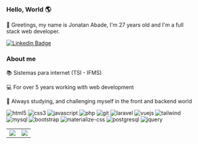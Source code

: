 ### Hello, World 🌎 
🖖 Greetings, my name is Jonatan Abade, I'm 27 years old and I'm a full stack web developer.

[![Linkedin Badge](https://img.shields.io/badge/-LinkedIn-blue?style=flat-square&logo=Linkedin&logoColor=white&link=https://www.linkedin.com/in/fagnerpsantos/)](https://www.linkedin.com/in/jonatan-abade/)

### About me
 📚 Sistemas para internet (TSI - IFMS)

 💻 For over 5 years working with web development 

 🚀 Always studying, and challenging myself in the front and backend world

![html5](https://user-images.githubusercontent.com/31408356/122583712-8fcfe300-d027-11eb-8e86-7da5e274ea9f.png)
![css3](https://user-images.githubusercontent.com/31408356/122583705-8f374c80-d027-11eb-923a-698b2e7e232e.png)
![javascript](https://user-images.githubusercontent.com/31408356/122583714-90687980-d027-11eb-924d-7f5d3da2dc01.png)
![php](https://user-images.githubusercontent.com/31408356/122583725-9199a680-d027-11eb-99af-c67af5211af7.png)
![git](https://user-images.githubusercontent.com/31408356/122583711-8fcfe300-d027-11eb-94a4-2c848165a4e4.png)
![laravel](https://user-images.githubusercontent.com/31408356/122583718-91011000-d027-11eb-9255-a8472ada3fdb.png)
![vuejs](https://user-images.githubusercontent.com/31408356/122583734-92cad380-d027-11eb-941d-1d9b88102bc1.png)
![tailwind](https://user-images.githubusercontent.com/31408356/122583732-92323d00-d027-11eb-9230-7f5505590898.png)
![mysql](https://user-images.githubusercontent.com/31408356/122583723-9199a680-d027-11eb-89e3-f0a4d22f516d.png)
![bootstrap](https://user-images.githubusercontent.com/31408356/122583701-8e9eb600-d027-11eb-8557-d1b0b42c4bb1.png)
![materialize-css](https://user-images.githubusercontent.com/31408356/122583720-91011000-d027-11eb-983a-bce09ad78dea.png)
![postgresql](https://user-images.githubusercontent.com/31408356/122583730-92323d00-d027-11eb-993b-3ebcbad8eb6e.png)
![jquery](https://user-images.githubusercontent.com/31408356/122583716-90687980-d027-11eb-89e1-a473574c270c.png)


<table>
  <tr>
    <td valign="top"><img src="https://github-readme-stats.vercel.app/api?username=jonatan-abade&show_icons=true&theme=radical"/></td>
    <td valign="top"><img src="https://github-readme-stats.vercel.app/api/top-langs/?username=jonatan-abade&layout=compact&theme=radical"/></td>
  </tr>
</table>
